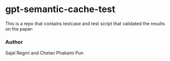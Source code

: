 # gpt-semantic-cache-test

####
This is a repo that contains testcase and test script that validated the results on the paper: 


### Author
Sajal Regmi and Chetan Phakami Pun